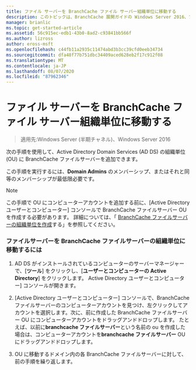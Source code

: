 ```yaml
---
title: ファイル サーバーを BranchCache ファイル サーバー組織単位に移動する
description: このトピックは、BranchCache 展開ガイドの Windows Server 2016、ブランチ オフィスに WAN 帯域幅使用量を最適化するために分散され、ホスト型キャッシュ モードで BranchCache を展開する方法を示しますの一部
manager: brianlic
ms.topic: get-started-article
ms.assetid: 56c915ec-edb1-43b0-8ad2-c93841bb566f
ms.author: lizross
author: eross-msft
ms.openlocfilehash: c44fb11a2935c11474abd3b3cc39cfd0eeb34734
ms.sourcegitcommit: dfa48f77b751dbc34409aced628eb2f17c912f08
ms.translationtype: MT
ms.contentlocale: ja-JP
ms.lasthandoff: 08/07/2020
ms.locfileid: "87962346"
---
```

# <a name="move-file-servers-to-the-branchcache-file-servers-organizational-unit"></a>ファイル サーバーを BranchCache ファイル サーバー組織単位に移動する

>適用先:Windows Server (半期チャネル)、Windows Server 2016

次の手順を使用して、Active Directory Domain Services (AD DS) の組織単位 (OU) に BranchCache ファイルサーバーを追加できます。

この手順を実行するには、**Domain Admins** のメンバーシップ、またはそれと同等のメンバーシップが最低限必要です。

> [!NOTE]
> この手順で OU にコンピューターアカウントを追加する前に、[Active Directory ユーザーとコンピューター] コンソールで BranchCache ファイルサーバー OU を作成する必要があります。 詳細については、「 [BranchCache ファイルサーバーの組織単位を作成](../../branchcache/deploy/Create-the-BranchCache-File-Servers-Organizational-Unit.md)する」を参照してください。

### <a name="to-move-file-servers-to-the-branchcache-file-servers-organizational-unit"></a>ファイルサーバーを BranchCache ファイルサーバーの組織単位に移動するには

1.  AD DS がインストールされているコンピューターのサーバーマネージャーで、[**ツール**] をクリックし、[**ユーザーとコンピューターの Active Directory**] をクリックします。 Active Directory ユーザーとコンピューター] コンソールが開きます。

2.  [Active Directory ユーザーとコンピューター] コンソールで、BranchCache ファイルサーバーのコンピューターアカウントを見つけ、左クリックしてアカウントを選択します。次に、前に作成した BranchCache ファイルサーバー OU にコンピューターアカウントをドラッグアンドドロップします。 たとえば、以前に**branchcache ファイルサーバー**という名前の ou を作成した場合は、コンピューターアカウントを**branchcache ファイルサーバー** OU にドラッグアンドドロップします。

3.  OU に移動するドメイン内の各 BranchCache ファイルサーバーに対して、前の手順を繰り返します。




